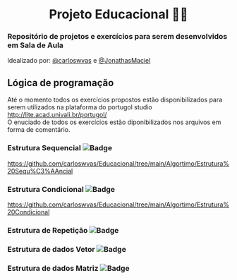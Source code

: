 <h1 align="center">Projeto Educacional 👨‍💻</h1>
<h3> Repositório de projetos e exercícios para serem desenvolvidos em Sala de Aula</h3>
Idealizado por: <a href="https://github.com/carloswvas/">@carloswvas</a> e <a href="https://github.com/JonathasMaciel">@JonathasMaciel</a>

## Lógica de programação
Até o momento todos os exercícios propostos estão disponibilizados para serem utilizados na plataforma do portugol studio
http://lite.acad.univali.br/portugol/ <br>
O enuciado de todos os exercícios estão diponibilizados nos arquivos em forma de comentário.

### Estrutura Sequencial ![Badge](https://img.shields.io/static/v1?label=Exercicios&message=23&color=blue&style=?flat-square)
https://github.com/carloswvas/Educacional/tree/main/Algortimo/Estrutura%20Sequ%C3%AAncial
### Estrutura Condicional ![Badge](https://img.shields.io/static/v1?label=Exercicios&message=20&color=orange&style=?flat-square)
https://github.com/carloswvas/Educacional/tree/main/Algortimo/Estrutura%20Condicional
### Estrutura de Repetição ![Badge](https://img.shields.io/static/v1?label=Exercicios&message=20&color=success&style=?flat-square)

### Estrutura de dados Vetor ![Badge](https://img.shields.io/static/v1?label=Exercicios&message=20&color=blue&style=?flat-square)

### Estrutura de dados Matriz ![Badge](https://img.shields.io/static/v1?label=Exercicios&message=20&color=blue&style=?flat-square)
